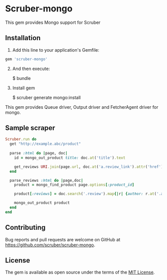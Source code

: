 # Scruber-mongo

This gem provides Mongo support for Scruber

## Installation

1. Add this line to your application's Gemfile:

```ruby
gem 'scruber-mongo'
```

2. And then execute:

    $ bundle

3. Install gem

    $ scruber generate mongo:install

This gem provides Queue driver, Output driver and FetcherAgent driver for mongo.

## Sample scraper

```ruby
Scruber.run do
  get "http://example.abc/product"
  
  parse :html do |page, doc|
    id = mongo_out_product title: doc.at('title').text

    get_reviews URI.join(page.url, doc.at('a.review_link').attr('href')).to_s, product_id: id
  end

  parse_reviews :html do |page,doc|
    product = mongo_find_product page.options[:product_id]

    product[:reviews] = doc.search('.review').map{|r| {author: r.at('.author').text, text: r.at('.text').text } }

    mongo_out_product product
  end
end
```

## Contributing

Bug reports and pull requests are welcome on GitHub at https://github.com/scruber/scruber-mongo.

## License

The gem is available as open source under the terms of the [MIT License](https://opensource.org/licenses/MIT).
